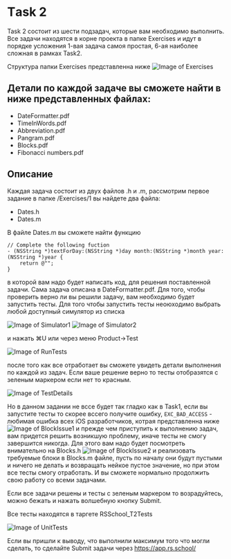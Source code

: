 # Тask 2
Task 2 состоит из шести подзадач, которые вам необходимо выполнить. 
Все задачи находятся в корне проекта в папке Exercises и идут в порядке усложения 
1-вая задача самоя простая, 6-ая наиболее сложная в рамках Task2.

Структура папки Exercises представленна ниже
![Image of Exercises](https://github.com/rolling-scopes-school/rs.ios-stage1-task2/blob/master/images/Exercises.png)

## Детали по каждой задаче вы сможете найти в ниже представленных файлах:
  - DateFormatter.pdf
  - TimeInWords.pdf
  - Abbreviation.pdf
  - Pangram.pdf
  - Blocks.pdf
  - Fibonacci numbers.pdf

## Описание 
Каждая задача состоит из двух файлов .h и .m, рассмотрим первое задание
в папке /Exercises/1 вы найдете два файла:
- Dates.h
- Dates.m

В файле Dates.m вы сможете найти функцию 
```
// Complete the following fuction
- (NSString *)textForDay:(NSString *)day month:(NSString *)month year:(NSString *)year {
    return @"";
}
```
 в которой вам надо будет написать код, для решения поставленной задачи. 
 Сама задача описана в DateFormatter.pdf. Для того, чтобы проверить верно ли вы решили 
 задачу, вам необходимо будет запустить тесты. Для того чтобы запустить тесты неоюходимо 
 выбрать любой доступный симулятор из списка

![Image of Simulator1](https://github.com/rolling-scopes-school/rs.ios-stage1-task2/blob/master/images/Simulator1.png)
![Image of Simulator2](https://github.com/rolling-scopes-school/rs.ios-stage1-task2/blob/master/images/Simulator2.png)

и нажать ⌘U или через меню Product->Test

![Image of RunTests](https://github.com/rolling-scopes-school/rs.ios-stage1-task2/blob/master/images/RunTests.png)

после того как все отработает вы сможете увидеть детали выполнения по каждой из задач. 
Если ваше решение верно то тесты отобразятся с зеленым маркером если нет то красным. 

![Image of TestDetails](https://github.com/rolling-scopes-school/rs.ios-stage1-task2/blob/master/images/TestDetails.png)

Но в данном задании не вссе будет так гладко как в Task1, если вы запустите тесты то скорее вссего получите ошибку,
```EXC_BAD_ACCESS``` - любимая ошибка всех iOS разработчиков, котрая представленна ниже 
![Image of BlockIssue1](https://github.com/rolling-scopes-school/rs.ios-stage1-task2/blob/master/images/BlockIssue1.png)
и прежде чем приступить к выполнению задач, вам придется решить возникшую проблему, иначе тесты не смогу завершится никогда.
Для этого вам надо будет посмотреть внимательно на Blocks.h
![Image of BlockIssue2](https://github.com/rolling-scopes-school/rs.ios-stage1-task2/blob/master/images/BlockIssue2.png)
и реализовать требуемые блоки в Blocks.m файле, пусть по началу они будут пустыми и ничего не делать и возвращать нейкое пустое значение, 
но при этом все тесты смогу отработать. И вы сможете нормально продолжить свою работу со всеми задачами.

Если все задачи решены и тесты с зеленым маркером то возрадуйтесь, можно бежать и нажать волшебную кнопку Submit.

Все тесты находятся в таргете RSSchool_T2Tests

![Image of UnitTests](https://github.com/rolling-scopes-school/rs.ios-stage1-task2/blob/master/images/UnitTests.png)

Если вы пришли к выводу, что выполнили максимум того что могли сделать, то сделайте Submit задачи через 
https://app.rs.school/




